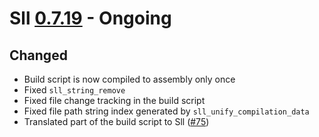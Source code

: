 # Sll [0.7.19] - Ongoing

## Changed

- Build script is now compiled to assembly only once
- Fixed `sll_string_remove`
- Fixed file change tracking in the build script
- Fixed file path string index generated by `sll_unify_compilation_data`
- Translated part of the build script to Sll ([#75])

[0.7.19]: https://github.com/sl-lang/sll/compare/sll-v0.7.18...main
[#75]: https://github.com/sl-lang/sll/issues/75
